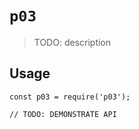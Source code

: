 # `p03`

> TODO: description

## Usage

```
const p03 = require('p03');

// TODO: DEMONSTRATE API
```
